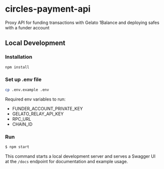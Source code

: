 # circles-payment-api

Proxy API for funding transactions with Gelato 1Balance and deploying safes with a funder account

## Local Development

### Installation

```bash
npm install
```

### Set up .env file

```bash
cp .env.example .env
```

Required env variables to run:

- FUNDER_ACCOUNT_PRIVATE_KEY
- GELATO_RELAY_API_KEY
- RPC_URL
- CHAIN_ID

### Run

```bash
$ npm start
```

This command starts a local development server and serves a Swagger UI at the `/docs` endpoint for documentation and example usage.
